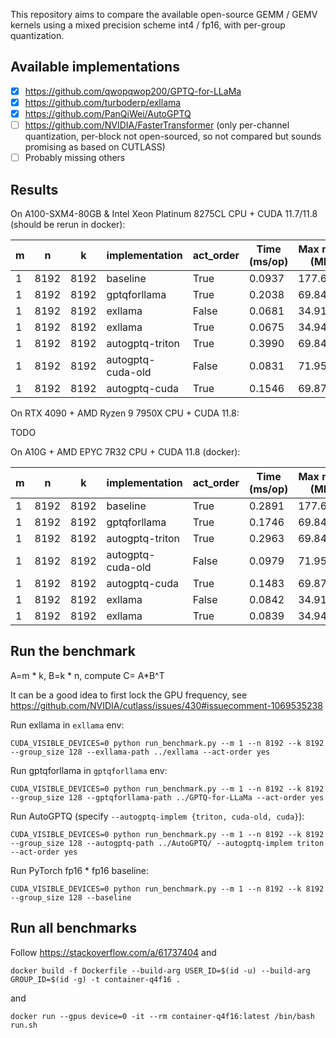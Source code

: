 This repository aims to compare the available open-source GEMM / GEMV kernels using a mixed precision scheme int4 / fp16, with per-group quantization.

## Available implementations

- [x] https://github.com/qwopqwop200/GPTQ-for-LLaMa
- [x] https://github.com/turboderp/exllama
- [x] https://github.com/PanQiWei/AutoGPTQ
- [ ] https://github.com/NVIDIA/FasterTransformer (only per-channel quantization, per-block not open-sourced, so not compared but sounds promising as based on CUTLASS)
- [ ] Probably missing others

## Results

On A100-SXM4-80GB & Intel Xeon Platinum 8275CL CPU + CUDA 11.7/11.8 (should be rerun in docker):

|m  |n   |k   |implementation|act_order        |Time (ms/op)|Max mem (MB)|
|---|----|----|--------------|-----------------|--------------|----------|
|1  |8192|8192|baseline      |True             |0.0937        |177.6845  |
|1  |8192|8192|gptqforllama  |True             |0.2038        |69.8450   |
|1  |8192|8192|exllama       |False            |0.0681        |34.9143   |
|1  |8192|8192|exllama       |True             |0.0675        |34.9471   |
|1  |8192|8192|autogptq-triton|True             |0.3990        |69.8450   |
|1  |8192|8192|autogptq-cuda-old|False            |0.0831        |71.9585   |
|1  |8192|8192|autogptq-cuda |True             |0.1546        |69.8778   |

On RTX 4090 + AMD Ryzen 9 7950X CPU + CUDA 11.8:

TODO

On A10G + AMD EPYC 7R32 CPU + CUDA 11.8 (docker):

|m  |n   |k   |implementation|act_order        |Time (ms/op)|Max mem (MB)|
|---|----|----|--------------|-----------------|--------------|----------|
|1  |8192|8192|baseline      |True             |0.2891        |177.6845  |
|1  |8192|8192|gptqforllama  |True             |0.1746        |69.8450   |
|1  |8192|8192|autogptq-triton|True             |0.2963        |69.8450   |
|1  |8192|8192|autogptq-cuda-old|False            |0.0979        |71.9585   |
|1  |8192|8192|autogptq-cuda |True             |0.1483        |69.8778   |
|1  |8192|8192|exllama       |False            |0.0842        |34.9143   |
|1  |8192|8192|exllama       |True             |0.0839        |34.9471   |

## Run the benchmark

A=m * k, B=k * n, compute C= A*B^T

It can be a good idea to first lock the GPU frequency, see https://github.com/NVIDIA/cutlass/issues/430#issuecomment-1069535238

Run exllama in `exllama` env:
```
CUDA_VISIBLE_DEVICES=0 python run_benchmark.py --m 1 --n 8192 --k 8192 --group_size 128 --exllama-path ../exllama --act-order yes
```

Run gptqforllama in `gptqforllama` env:
```
CUDA_VISIBLE_DEVICES=0 python run_benchmark.py --m 1 --n 8192 --k 8192 --group_size 128 --gptqforllama-path ../GPTQ-for-LLaMa --act-order yes
```

Run AutoGPTQ (specify `--autogptq-implem {triton, cuda-old, cuda}`):
```
CUDA_VISIBLE_DEVICES=0 python run_benchmark.py --m 1 --n 8192 --k 8192 --group_size 128 --autogptq-path ../AutoGPTQ/ --autogptq-implem triton --act-order yes
```

Run PyTorch fp16 * fp16 baseline:
```
CUDA_VISIBLE_DEVICES=0 python run_benchmark.py --m 1 --n 8192 --k 8192 --group_size 128 --baseline
```

## Run all benchmarks

Follow https://stackoverflow.com/a/61737404 and

```
docker build -f Dockerfile --build-arg USER_ID=$(id -u) --build-arg GROUP_ID=$(id -g) -t container-q4f16 .
```

and

```
docker run --gpus device=0 -it --rm container-q4f16:latest /bin/bash run.sh
```
